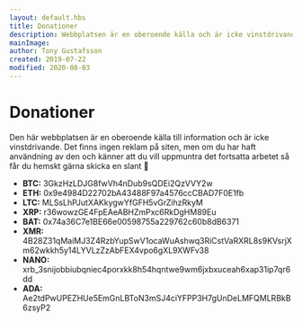 ```yaml
---
layout: default.hbs
title: Donationer
description: Webbplatsen är en oberoende källa och är icke vinstdrivande. Den som finner webbplatsen till nytta får hemskt gärna skänka en slant för dess fortsatta utveckling.
mainImage:
author: Tony Gustafsson
created: 2019-07-22
modified: 2020-08-03
---
```


# Donationer

Den här webbplatsen är en oberoende källa till information och är icke vinstdrivande. Det finns ingen reklam på siten, men om du har haft användning av den och känner att du vill uppmuntra det fortsatta arbetet så får du hemskt gärna skicka en slant 🤑

-   **BTC:** 3GkzHzLDJG8fwVh4nDub9sQDEi2QzVVY2w
-   **ETH:** 0x9e4984D22702bA43488F97a4576ccCBAD7F0E1fb
-   **LTC:** MLSsLhPJutXAKkygwYfGFH5vGrZihzRkyM
-   **XRP:** r36wowzGE4FpEAeABHZmPxc6RkDgHM89Eu
-   **BAT:** 0x74a36C7e1BE66e00598755a229762c60b8dB6371
-   **XMR:** 4B28Z31qMaiMJ3Z4RzbYupSwV1ocaWuAshwq3RiCstVaRXRL8s9KVsrjXm62wkkh5y14LYVLzZzAbFEX4vpo6gXL9XWFv38
-   **NANO:** xrb_3snijobbiubqniec4porxkk8h54hqntwe9wm6jxbxuceah6xap31ip7qr6dd
-   **ADA:** Ae2tdPwUPEZHUe5EmGnLBToN3mSJ4ciYFPP3H7gUnDeLMFQMLRBkB6zsyP2
